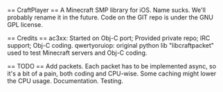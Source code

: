 == CraftPlayer ==
A Minecraft SMP library for iOS.
Name sucks. We'll probably rename it in the future.
Code on the GIT repo is under the GNU GPL license.

== Credits ==
ac3xx: Started on Obj-C port; Provided private repo; IRC support; Obj-C coding.
qwertyoruiop: original python lib "libcraftpacket" used to test Minecraft servers and Obj-C coding.

== TODO ==
Add packets. Each packet has to be implemented async, so it's a bit of a pain, both coding and CPU-wise. Some caching might lower the CPU usage.
Documentation.
Testing.
